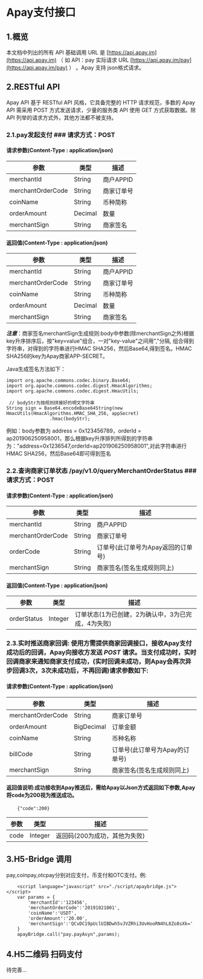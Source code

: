 # Apay支付接口 #

## 1.概览 ##
本文档中列出的所有 API 基础调用 URL 是 [https://api.apay.im](https://api.apay.im) （ 如 API：pay 实际请求 URL [https://api.apay.im/pay](https://api.apay.im/pay) ） 。Apay 支持 json格式请求。

## 2.RESTful API ##

Apay API 基于 RESTful API 风格，它具备完整的 HTTP 请求规范，多数的 Apay API 需采用 POST 方式发送请求，少量的服务类 API 使用 GET 方式获取数据。除 API 列举的请求方式外，其他方法都不被支持。

### 2.1.pay发起支付 ### 请求方式：POST

#### 请求参数(Content-Type : application/json) ####
| 参数 | 类型 | 描述 |
| - | - | - |
| merchantId | String | 商户APPID |
| merchantOrderCode| String | 商家订单号 |
| coinName | String | 币种简称 |
| orderAmount | Decimal | 数量 |
| merchantSign | String | 商家签名 |

#### 返回值(Content-Type : application/json) ####

| 参数 | 类型 | 描述 |
| - | - | - |
| merchantId | String | 商户APPID |
| merchantOrderCode| String | 商家订单号 |
| coinName | String | 币种简称 |
| orderAmount | Decimal | 数量 |
| merchantSign | String | 商家签名 |

***注意***：商家签名merchantSign生成规则:body中参数(除merchantSign之外)根据key升序排序后，按"key=value"组合，一对"key-value"之间用","分隔,
组合得到字符串，对得到的字符串进行HMAC 
SHA256，然后Base64,得到签名。HMAC SHA256的key为Apay商家APP-SECRET。

Java生成签名方法如下：

```
import org.apache.commons.codec.binary.Base64;
import org.apache.commons.codec.digest.HmacAlgorithms;
import org.apache.commons.codec.digest.HmacUtils;

 // bodyStr为按规则拼接好的明文字符串
String sign = Base64.encodeBase64String(new HmacUtils(HmacAlgorithms.HMAC_SHA_256, appSecret)
                .hmac(bodyStr);                
```

例如：body参数为 address = 0x123456789，orderId = ap201906250958001，那么根据key升序排列所得到的字符串为："address=0x1236547,orderId=ap201906250958001",对此字符串进行HMAC SHA256，然后Base64即可得到签名

### 2.2.查询商家订单状态 /pay/v1.0/queryMerchantOrderStatus ### 请求方式：POST

#### 请求参数(Content-Type : application/json)  ####
| 参数 | 类型 | 描述 |
| - | - | - |
| merchantId | String | 商户APPID |
| merchantOrderCode| String | 商家订单号 |
| orderCode | String | 订单号(此订单号为Apay返回的订单号) |
| merchantSign | String | 商家签名(签名生成规则同上) |

#### 返回值(Content-Type : application/json) ####

| 参数 | 类型 | 描述 |
| - | - | - |
| orderStatus | Integer | 订单状态(1为已创建，2为确认中，3为已完成，4为失败) |

### 2.3.实时推送商家回调: 使用方需提供商家回调接口，接收Apay支付成功后的回调，Apay向接收方发送 ***POST*** 请求。当支付成功时，实时回调商家来通知商家支付成功，(实时回调未成功，则Apay会再次异步回调3次，3次未成功后，不再回调)请求参数如下:

#### 请求参数(Content-Type : application/json)  ####
| 参数 | 类型 | 描述 |
| - | - | - |
| merchantOrderCode| String | 商家订单号 |
| orderAmount | BigDecimal | 订单金额 |
| coinName | String | 币种名称 |
| billCode | String | 订单号(此订单号为Apay的订单号) |
| merchantSign | String | 商家签名(签名生成规则同上) |

#### 返回值说明:成功接收到Apay推送后，需给Apay以Json方式返回如下参数,Apay将code为200视为推送成功。
``` 
	{"code":200}
```

| 参数 | 类型 | 描述 |
| - | - | - |
| code | Integer | 返回码(200为成功，其他为失败) |

## 3.H5-Bridge 调用 ##

pay,coinpay,otcpay分别对应支付，币支付和OTC支付。例:
``` 
	<script language="javascript" src="./script/apaybridge.js"></script>
	var params = {
		'merchantId':'123456',
		'merchantOrderCode':'20191021001',
		'coinName':'USDT',
		'orderAmount':'20.00',
		'merchantSign':'QCvDC19pUclUIBDwh5vJVZRhi3UvHooRN4hL8Zo8sXk='
	}
	apayBridge.call("pay.payAsyn",params);
```

## 4.H5二维码 扫码支付 ##
待完善...
